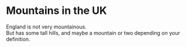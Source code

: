 Mountains in the UK   
===================   
England is not very mountainous.   
But has some tall hills, and maybe a mountain or two depending on your definition.
